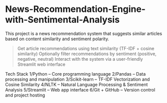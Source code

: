 # News-Recommendation-Engine-with-Sentimental-Analysis
This project is a news recommendation system that suggests similar articles based on content similarity and sentiment polarity.


> Get article recommendations using text similarity (TF-IDF + cosine similarity)
> Optionally filter recommendations by sentiment (positive, negative, neutral)
> Interact with the system via a user-friendly Streamlit web interface


Tech Stack
1/Python – Core programming language
2/Pandas – Data processing and manipulation
3/Scikit-learn – TF-IDF Vectorization and Cosine Similarity
4/NLTK – Natural Language Processing & Sentiment Analysis
5/Streamlit – Web app interface
6/Git + GitHub – Version control and project hosting

